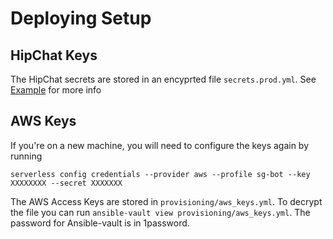 # Deploying Setup

## HipChat Keys

The HipChat secrets are stored in an encyprted file `secrets.prod.yml`. See [Example](https://github.com/serverless/examples/tree/master/aws-node-env-variables-encrypted-in-a-file) for more info

## AWS Keys

If you're on a new machine, you will need to configure the keys again by running

```
serverless config credentials --provider aws --profile sg-bot --key XXXXXXXX --secret XXXXXXX
```

The AWS Access Keys are stored in `provisioning/aws_keys.yml`. To decrypt the file you can run `ansible-vault view provisioning/aws_keys.yml`. The password for Ansible-vault is in 1password.
